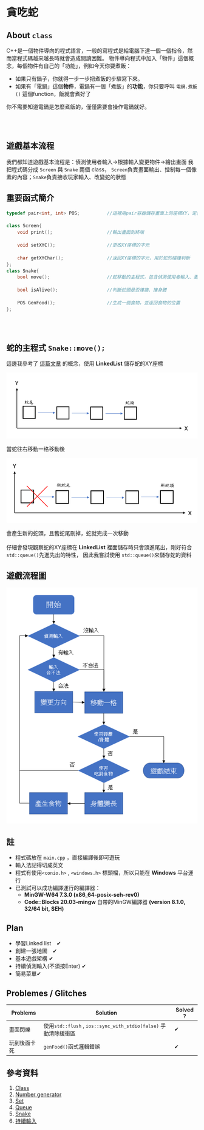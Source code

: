 # 貪吃蛇

## About `class`
C++是一個物件導向的程式語言，一般的寫程式是給電腦下達一個一個指令，然而當程式碼越來越長時就會造成閱讀困難。
物件導向程式中加入「物件」這個概念，每個物件有自己的「功能」，例如今天你要煮飯：
+ 如果只有鍋子，你就得一步一步把煮飯的步驟寫下來。
+ 如果有「電鍋」這個**物件**，電鍋有一個「煮飯」的**功能**，你只要呼叫 `電鍋.煮飯()` 這個function，飯就會煮好了

你不需要知道電鍋是怎麼煮飯的，僅僅需要會操作電鍋就好。

<br><br/>
## 遊戲基本流程
我們都知道遊戲基本流程是：偵測使用者輸入→根據輸入變更物件→繪出畫面
我把程式碼分成 `Screen` 與 `Snake` 兩個 class，
`Screen`負責畫面輸出、控制每一個像素的內容；`Snake`負責接收玩家輸入、改變蛇的狀態

## 重要函式簡介
```cpp
typedef pair<int, int> POS;          //這裡用pair容器儲存畫面上的座標XY，定義為POS

class Screen{
    void print();                    //輸出畫面到終端

    void setXYC();                   //更改XY座標的字元

    char getXYChar();                //返回XY座標的字元，用於蛇的碰撞判斷
};
class Snake{
    bool move();                     //蛇移動的主程式，包含偵測使用者輸入、更改蛇的位置

    bool isAlive();                  //判斷蛇頭是否撞牆、撞身體

    POS GenFood();                   //生成一個食物，並返回食物的位置
};
```
<br><br/>


## 蛇的主程式 `Snake::move();`
這邊我參考了 [這篇文章](https://www.programmersought.com/article/92824465319/) 的概念，使用 **LinkedList** 儲存蛇的XY座標

![1](https://github.com/SoySauceGGD/greedy-snake/blob/main/Pictures/1.PNG?raw=true)

當蛇往右移動一格移動後

![2](https://github.com/SoySauceGGD/greedy-snake/blob/main/Pictures/2.PNG?raw=true)

會產生新的蛇頭，且舊蛇尾刪掉，蛇就完成一次移動
<br><br/>
仔細會發現觀察蛇的XY座標在 **LinkedList** 裡面儲存時只會頭進尾出，剛好符合 `std::queue()`先進先出的特性，
因此我嘗試使用 `std::queue()`來儲存蛇的資料

## 遊戲流程圖

![3](https://github.com/SoySauceGGD/greedy-snake/blob/main/Pictures/3.PNG?raw=true)


## 註
+ 程式碼放在 `main.cpp` ，直接編譯後即可遊玩
+ 輸入法記得切成英文
+ 程式有使用`<conio.h>` , `<windows.h>` 標頭檔，所以只能在 **Windows** 平台運行
+ 已測試可以成功編譯運行的編譯器：
  + **MinGW-W64 7.3.0 (x86_64-posix-seh-rev0)**
  + **Code::Blocks 20.03-mingw** 自帶的MinGW編譯器 **(version 8.1.0, 32/64 bit, SEH)**


## Plan
+ 學習Linked list　✔
+ 創建一張地圖　✔
+ 基本遊戲架構 ✔
+ 持續偵測輸入(不須按Enter) ✔
+ 簡易菜單✔


## Problemes / Glitches
| Problems | Solution | Solved ? |
| -------- | -------- | -------- |
| 畫面閃爍 | 使用`std::flush` , `ios::sync_with_stdio(false)` 手動清除緩衝區 | ✔ |
| 玩到後面卡死 | `genFood()`函式邏輯錯誤 | ✔ |


## 參考資料
1. [Class](https://ithelp.ithome.com.tw/articles/10230401)
1. [Number generator](https://blog.gtwang.org/programming/cpp-random-number-generator-and-probability-distribution-tutorial/)
1. [Set](http://c.biancheng.net/view/538.html)
1. [Queue](https://shengyu7697.github.io/std-queue/)
1. [Snake](https://www.programmersought.com/article/92824465319/)
1. [持續輸入](https://blog.csdn.net/gggg_ggg/article/details/45956719)
